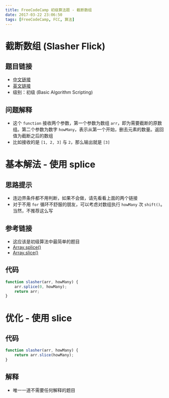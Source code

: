 ```yaml
---
title: FreeCodeCamp 初级算法题 - 截断数组
date: 2017-03-22 23:06:50
tags: [FreeCodeCamp, FCC, 算法]
---
```

# 截断数组 (Slasher Flick)
## 题目链接
- [中文链接](https://www.freecodecamp.cn/challenges/slasher-flick)
- [英文链接](https://www.freecodecamp.com/challenges/slasher-flick)
- 级别：初级 (Basic Algorithm Scripting)

## 问题解释
- 这个 `function` 接收两个参数，第一个参数为数组 `arr`，即为需要截断的原数组。第二个参数为数字 `howMany`，表示从第一个开始，删去元素的数量。返回值为截断之后的数组
- 比如接收的是 `[1, 2, 3]` 与 `2`，那么输出就是 `[3]`
<!-- more -->

# 基本解法 - 使用 splice
## 思路提示
- 连边界条件都不用判断，如果不会做，请先看看上面的两个链接
- 对于不用 `for` 循环不舒服的朋友，可以考虑对数组执行 `howMany` 次 `shift()`。当然，不推荐这么写

## 参考链接
- 这应该是初级算法中最简单的题目
- [Array.splice()](https://developer.mozilla.org/zh-CN/docs/Web/JavaScript/Reference/Global_Objects/Array/splice)
- [Array.slice()](https://developer.mozilla.org/zh-CN/docs/Web/JavaScript/Reference/Global_Objects/Array/slice)

## 代码
```js
function slasher(arr, howMany) {
    arr.splice(0, howMany);
    return arr;
}
```

# 优化 - 使用 slice
## 代码
```js
function slasher(arr, howMany) {
    return arr.slice(howMany);
}
```

## 解释
- 唯一一道不需要任何解释的题目
